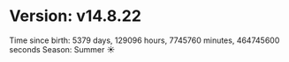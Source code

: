 # Version: v14.8.22
Time since birth: 5379 days, 129096 hours, 7745760 minutes, 464745600 seconds
Season: Summer ☀️
